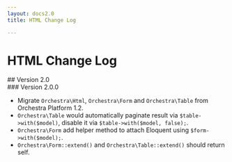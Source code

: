 ```yaml
---
layout: docs2.0
title: HTML Change Log

---
```


# HTML Change Log

<section id="v2.0">
## Version 2.0

<article id="v2.0.0">
### Version 2.0.0

* Migrate `Orchestra\Html`, `Orchestra\Form` and `Orchestra\Table` from Orchestra Platform 1.2.
* `Orchestra\Table` would automatically paginate result via `$table->with($model)`, disable it via `$table->with($model, false);`.
* `Orchestra\Form` add helper method to attach Eloquent using `$form->with($model);`.
* `Orchestra\Form::extend()` and `Orchestra\Table::extend()` should return self.

</article>

</section>
